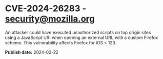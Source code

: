 # CVE-2024-26283 - security@mozilla.org

An attacker could have executed unauthorized scripts on top origin sites using a JavaScript URI when opening an external URL with a custom Firefox scheme. This vulnerability affects Firefox for iOS < 123.

**Publish date:** 2024-02-22
